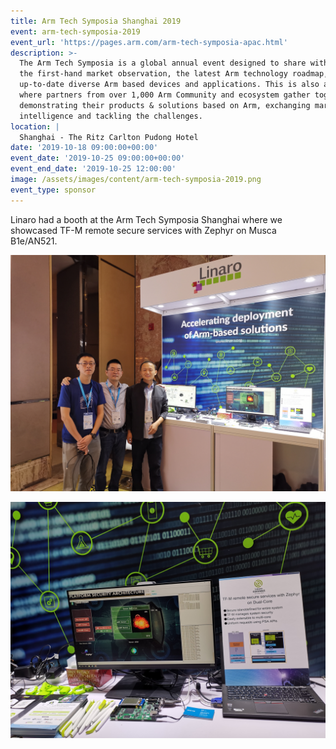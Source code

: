 ```yaml
---
title: Arm Tech Symposia Shanghai 2019
event: arm-tech-symposia-2019
event_url: 'https://pages.arm.com/arm-tech-symposia-apac.html'
description: >-
  The Arm Tech Symposia is a global annual event designed to share with audience
  the first-hand market observation, the latest Arm technology roadmap, the
  up-to-date diverse Arm based devices and applications. This is also a platform
  where partners from over 1,000 Arm Community and ecosystem gather together
  demonstrating their products & solutions based on Arm, exchanging market
  intelligence and tackling the challenges.
location: |
  Shanghai - The Ritz Carlton Pudong Hotel
date: '2019-10-18 09:00:00+00:00'
event_date: '2019-10-25 09:00:00+00:00'
event_end_date: '2019-10-25 12:00:00'
image: /assets/images/content/arm-tech-symposia-2019.png
event_type: sponsor
---
```

Linaro had a booth at the Arm Tech Symposia Shanghai where we showcased TF-M remote secure services with Zephyr on Musca B1e/AN521.

![](/assets/images/content/tech-symposia-1.jpg "The team at the Linaro booth")

![](/assets/images/content/tech-symposia-2.jpg "The Demo: TF-M remote secure services with Zephyr on Musca B1e/AN521")
